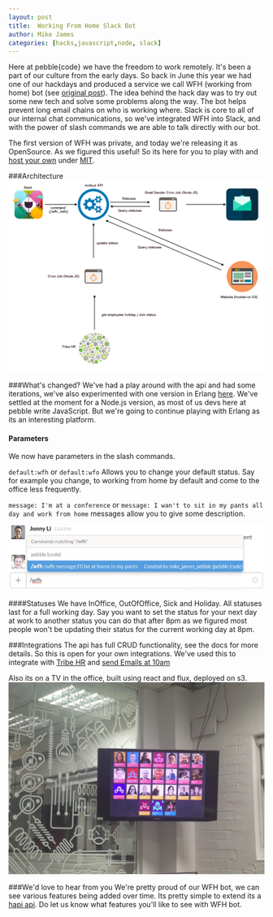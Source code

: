 ```yaml
---
layout: post
title:  Working From Home Slack Bot
author: Mike James
categories: [hacks,javascript,node, slack]
---
```

Here at pebble{code} we have the freedom to work remotely. It's been a part of our culture from the early days. So back in June this year we had one of our hackdays and produced a service we call WFH (working from home) bot (see [original post](/blog/hack-day-wfh-bot)). The idea behind the hack day was to try out some new tech and solve some problems along the way. The bot helps prevent long email chains on who is working where. Slack is core to all of our internal chat communications, so we've integrated WFH into Slack, and with the power of slash commands we are able to talk directly with our bot. 

The first version of WFH was private, and today we're releasing it as OpenSource. As we figured this useful! So its here for you to play with and [host your own](https://github.com/pebblecode/wfh-api) under [MIT](http://opensource.org/licenses/mit-license.php). 

###Architecture
![image of architecture](/img/posts/2015-11-03-wfh-slack/diagram.png)

###What's changed?
We've had a play around with the api and had some iterations, we've also experimented with one version in Erlang [here](https://github.com/pebblecode/wfh2_backend). We've settled at the moment for a Node.js version, as most of us devs here at pebble write JavaScript. But we're going to continue playing with Erlang as its an interesting platform.

#### Parameters
We now have parameters in the slash commands.

  `default:wfh` or `default:wfo` 
  Allows you to change your default status. Say for example you change, to working from home by default and come to the office less frequently.

  `message: I'm at a conference` or `message: I wan't to sit in my pants all day and work from home` 
  messages allow you to give some description. 

![Screen shot](/img/posts/2015-11-03-wfh-slack/screenshot.png)

####Statuses
We have InOffice, OutOfOffice, Sick and Holiday. All statuses last for a full working day. Say you want to set the status for your next day at work to another status you can do that after 8pm as we figured most people won't be updating their status for the current working day at 8pm. 

###Integrations
The api has full CRUD functionality, see the docs for more details. So this is open for your own integrations. We've used this to integrate with [Tribe HR](https://github.com/pebblecode/tribehr-holiday-fetcher) and [send Emails at 10am](https://github.com/pebblecode/wfh-email-cron)

Also its on a TV in the office, built using react and flux, deployed on s3.
![TV](/img/posts/2015-11-03-wfh-slack/tv.jpg)

###We'd love to hear from you
We're pretty proud of our WFH bot, we can see various features being added over time. Its pretty simple to extend its a [hapi api](http://hapijs.com/). Do let us know what features you'll like to see with WFH bot.
